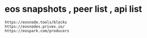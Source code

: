 # eos snapshots , peer list , api list

    https://eosnode.tools/blocks
    https://eosnodes.privex.io/
    https://eospark.com/producers
